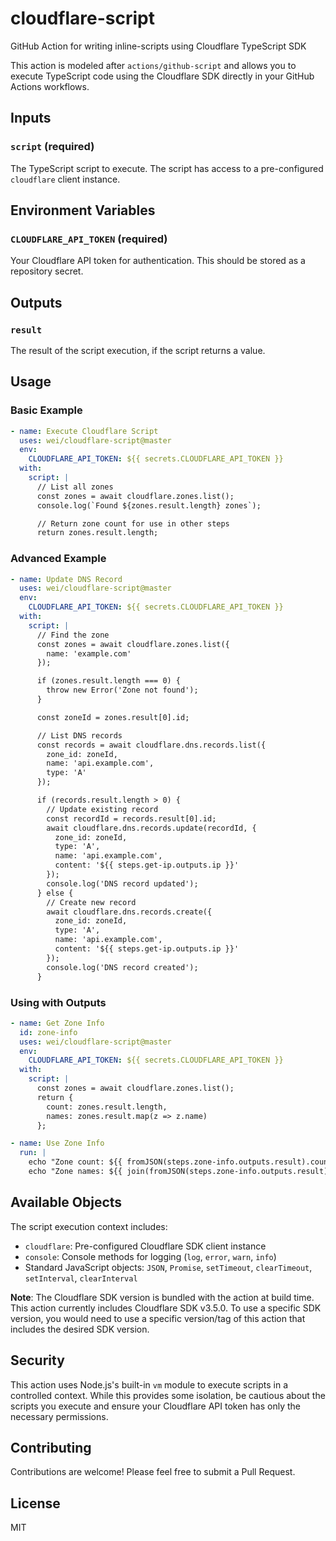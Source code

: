 # cloudflare-script

GitHub Action for writing inline-scripts using Cloudflare TypeScript SDK

This action is modeled after `actions/github-script` and allows you to execute TypeScript code using the Cloudflare SDK directly in your GitHub Actions workflows.

## Inputs

### `script` (required)

The TypeScript script to execute. The script has access to a pre-configured `cloudflare` client instance.

## Environment Variables

### `CLOUDFLARE_API_TOKEN` (required)

Your Cloudflare API token for authentication. This should be stored as a repository secret.

## Outputs

### `result`

The result of the script execution, if the script returns a value.

## Usage

### Basic Example

```yaml
- name: Execute Cloudflare Script
  uses: wei/cloudflare-script@master
  env:
    CLOUDFLARE_API_TOKEN: ${{ secrets.CLOUDFLARE_API_TOKEN }}
  with:
    script: |
      // List all zones
      const zones = await cloudflare.zones.list();
      console.log(`Found ${zones.result.length} zones`);

      // Return zone count for use in other steps
      return zones.result.length;
```

### Advanced Example

```yaml
- name: Update DNS Record
  uses: wei/cloudflare-script@master
  env:
    CLOUDFLARE_API_TOKEN: ${{ secrets.CLOUDFLARE_API_TOKEN }}
  with:
    script: |
      // Find the zone
      const zones = await cloudflare.zones.list({
        name: 'example.com'
      });

      if (zones.result.length === 0) {
        throw new Error('Zone not found');
      }

      const zoneId = zones.result[0].id;

      // List DNS records
      const records = await cloudflare.dns.records.list({
        zone_id: zoneId,
        name: 'api.example.com',
        type: 'A'
      });

      if (records.result.length > 0) {
        // Update existing record
        const recordId = records.result[0].id;
        await cloudflare.dns.records.update(recordId, {
          zone_id: zoneId,
          type: 'A',
          name: 'api.example.com',
          content: '${{ steps.get-ip.outputs.ip }}'
        });
        console.log('DNS record updated');
      } else {
        // Create new record
        await cloudflare.dns.records.create({
          zone_id: zoneId,
          type: 'A',
          name: 'api.example.com',
          content: '${{ steps.get-ip.outputs.ip }}'
        });
        console.log('DNS record created');
      }
```

### Using with Outputs

```yaml
- name: Get Zone Info
  id: zone-info
  uses: wei/cloudflare-script@master
  env:
    CLOUDFLARE_API_TOKEN: ${{ secrets.CLOUDFLARE_API_TOKEN }}
  with:
    script: |
      const zones = await cloudflare.zones.list();
      return {
        count: zones.result.length,
        names: zones.result.map(z => z.name)
      };

- name: Use Zone Info
  run: |
    echo "Zone count: ${{ fromJSON(steps.zone-info.outputs.result).count }}"
    echo "Zone names: ${{ join(fromJSON(steps.zone-info.outputs.result).names, ', ') }}"
```

## Available Objects

The script execution context includes:

- `cloudflare`: Pre-configured Cloudflare SDK client instance
- `console`: Console methods for logging (`log`, `error`, `warn`, `info`)
- Standard JavaScript objects: `JSON`, `Promise`, `setTimeout`, `clearTimeout`, `setInterval`, `clearInterval`

**Note**: The Cloudflare SDK version is bundled with the action at build time. This action currently includes Cloudflare SDK v3.5.0. To use a specific SDK version, you would need to use a specific version/tag of this action that includes the desired SDK version.

## Security

This action uses Node.js's built-in `vm` module to execute scripts in a controlled context. While this provides some isolation, be cautious about the scripts you execute and ensure your Cloudflare API token has only the necessary permissions.

## Contributing

Contributions are welcome! Please feel free to submit a Pull Request.

## License

MIT
